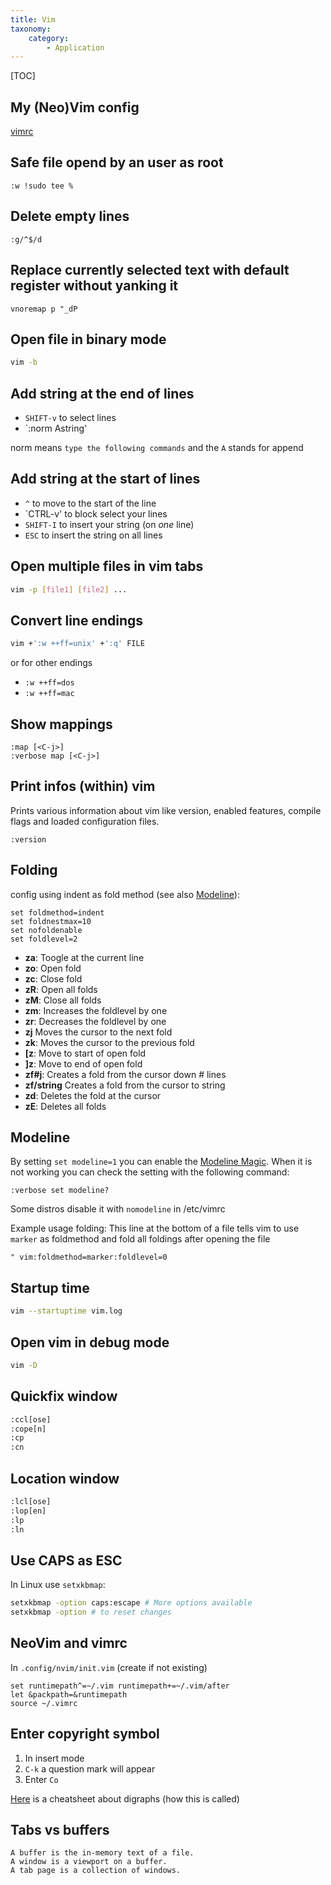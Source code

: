 ```yaml
---
title: Vim
taxonomy:
    category:
        - Application
---
```


[TOC]

## My (Neo)Vim config

[vimrc](https://repo.rootknecht.net/allaman/public-dotfiles/blob/master/vimrc)

## Safe file opend by an user as root
```
:w !sudo tee %
```

## Delete empty lines

```
:g/^$/d
```

## Replace currently selected text with default register without yanking it
```
vnoremap p "_dP
```

## Open file in binary mode
```bash
vim -b
```

## Add string at the end of lines

- `SHIFT-v` to select lines
- `:norm Astring'

norm means `type the following commands` and the `A` stands for append

## Add string at the start of lines

- `^` to move to the start of the line
- `CTRL-v' to block select your lines
- `SHIFT-I` to insert your string (on *one* line)
- `ESC` to insert the string on all lines

## Open multiple files in vim tabs
```bash
vim -p [file1] [file2] ...
```

## Convert line endings

```sh
vim +':w ++ff=unix' +':q' FILE
```

or for other endings

- `:w ++ff=dos`
- `:w ++ff=mac`

## Show mappings

```
:map [<C-j>]
:verbose map [<C-j>]
```

## Print infos (within) vim
Prints various information about vim like version, enabled features, compile flags and loaded configuration files.
```
:version
```

## Folding

config using indent as fold method (see also [Modeline](#modeline)):
```
set foldmethod=indent   
set foldnestmax=10
set nofoldenable
set foldlevel=2
```

- **za**: Toogle at the current line
- **zo**: Open fold
- **zc**: Close fold
- **zR**: Open all folds
- **zM**: Close all folds
- **zm**: Increases the foldlevel by one
- **zr**: Decreases the foldlevel by one
- **zj** Moves the cursor to the next fold
- **zk**: Moves the cursor to the previous fold
- **\[z**: Move to start of open fold
- **]z**: Move to end of open fold
- **zf#j**: Creates a fold from the cursor down # lines
- **zf/string** Creates a fold from the cursor to string
- **zd**: Deletes the fold at the cursor
- **zE**: Deletes all folds

## Modeline
By setting `set modeline=1` you can enable the [Modeline Magic](http://vim.wikia.com/wiki/Modeline_magic). When it is not working you can check the setting with the following command:
```
:verbose set modeline?
```
Some distros disable it with `nomodeline` in /etc/vimrc

Example usage folding: This line at the bottom of a file tells vim to use `marker` as foldmethod and fold all foldings after opening the file

```
" vim:foldmethod=marker:foldlevel=0
```

## Startup time
```bash
vim --startuptime vim.log
```

## Open vim in debug mode
```bash
vim -D
```

## Quickfix window

```bash
:ccl[ose]
:cope[n]
:cp
:cn
```

## Location window

```bash
:lcl[ose]
:lop[en]
:lp
:ln
```

## Use CAPS as ESC

In Linux use `setxkbmap`:

```bash
setxkbmap -option caps:escape # More options available
setxkbmap -option # to reset changes
```

## NeoVim and vimrc

In `.config/nvim/init.vim` (create if not existing)

```
set runtimepath^=~/.vim runtimepath+=~/.vim/after
let &packpath=&runtimepath
source ~/.vimrc
```

## Enter copyright symbol

1. In insert mode
2. `C-k` a question mark will appear
3. Enter `Co`

[Here](https://devhints.io/vim-digraphs) is a cheatsheet about digraphs (how this is called)

## Tabs vs buffers
    A buffer is the in-memory text of a file.
    A window is a viewport on a buffer.
    A tab page is a collection of windows.
